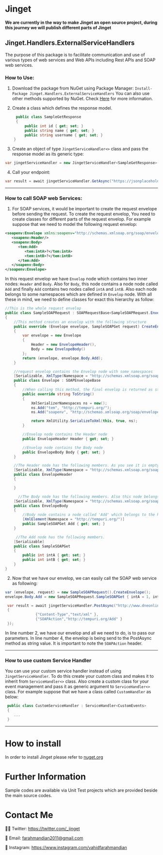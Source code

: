 # Jinget

**We are currently in the way to make Jinget an open source project, during this journey we will publish different parts of Jinget**

## Jinget.Handlers.ExternalServiceHandlers
The purpose of this package is to facilitate communication and use of various types of web services and Web APIs including Rest APIs and SOAP web services.

### How to Use:

1.  Download the package from NuGet using Package Manager:
`Install-Package Jinget.Handlers.ExternalServiceHandlers`
You can also use other methods supported by NuGet. Check [Here](https://www.nuget.org/packages/Jinget.Handlers.ExternalServiceHandlers "Here") for more information.

2. Create a class which defines the response model. 
```csharp
     public class SampleGetResponse
     {
         public int id { get; set; }
         public string name { get; set; }
         public string username { get; set; }
    }
```

3. Create an object of type `JingetServiceHandler<>` class and pass the response model as its generic type:
```csharp
var jingetServiceHandler = new JingetServiceHandler<SampleGetResponse>();
```

4. Call your endpoint:
```csharp
var result = await jingetServiceHandler.GetAsync("https://jsonplaceholder.typicode.com", "/users", true, null);
```
------------
### How to call SOAP web Services:

1. For SOAP services, it would be important to create the request envelope before sending the request. To create the request envelop, You need to create classes for different parts of the request envelop. For example suppose that we need to model the following request envelop:
```xml
<soapenv:Envelope xmlns:soapenv="http://schemas.xmlsoap.org/soap/envelope/" xmlns:tem="http://tempuri.org/">
   <soapenv:Header/>
   <soapenv:Body>
      <tem:Add>
         <tem:intA>?</tem:intA>
         <tem:intB>?</tem:intB>
      </tem:Add>
   </soapenv:Body>
</soapenv:Envelope>
```
In this request envelop we have `Envelop` node which contains two inner nodes: `Header` and `Body`. Also for `Body`, this node contains a node node called `Add` and finally `Add` contains two nodes called `intA` and `intB`. Also each node belongs to some namespaces which are defined in `Envelop` node.
With all these in mind, we need to define classes for exact this hierarchy as follow:
```csharp
//This is the whole request envelop
public class SampleSOAPRequest : SOAPRequestBase<SampleSOAPRequest.Envelope, SampleSOAPRequest.SampleSOAPGet>
{
    //This method creates an envelop with the following structure
    public override (Envelope envelope, SampleSOAPGet request) CreateEnvelope()
    {
        var envelope = new Envelope
        {
            Header = new EnvelopeHeader(),
            Body = new EnvelopeBody()
        };
        return (envelope, envelope.Body.Add);
    }

    //request envelop contains the Envelop node with some namespaces
    [Serializable, XmlType(Namespace = "http://schemas.xmlsoap.org/soap/envelope/"), XmlRoot(Namespace = "http://schemas.xmlsoap.org/soap/envelope/")]
    public class Envelope : SOAPEnvelopeBase
    {
	    //When calling this method, the final envelop is returned as string value
        public override string ToString()
        {
            XmlSerializerNamespaces ns = new();
            ns.Add("tem", "http://tempuri.org/");
            ns.Add("soapenv", "http://schemas.xmlsoap.org/soap/envelope/");

            return XmlUtility.SerializeToXml(this, true, ns);
        }

        //Envelop node contains the Header node
        public EnvelopeHeader Header { get; set; }

        //Envelop node contains the Body node
        public EnvelopeBody Body { get; set; }
    }

    //The Header node has the following members. As you see it is empty. Also this node belongs to the http://schemas.xmlsoap.org/soap/envelope/ namespace
    [Serializable, XmlType(Namespace = "http://schemas.xmlsoap.org/soap/envelope/")]
    public class EnvelopeHeader
    {

    }

      //The Body node has the following members. Also this node belongs to the http://schemas.xmlsoap.org/soap/envelope/ namespace
    [Serializable, XmlType(Namespace = "http://schemas.xmlsoap.org/soap/envelope/")]
    public class EnvelopeBody
    {
	    //Body node contains a node called 'Add' which belongs to the http://schemas.xmlsoap.org/soap/envelope/ namespace
        [XmlElement(Namespace = "http://tempuri.org/")]
        public SampleSOAPGet Add { get; set; }
    }

     //The Add node has the following members.
    [Serializable]
    public class SampleSOAPGet
    {
        public int intA { get; set; }
        public int intB { get; set; }
    }
}
```

2. Now that we have our envelop, we can easily call the SOAP web service as following:
```csharp
var (envelope, request) = new SampleSOAPRequest().CreateEnvelope();
envelope.Body.Add = new SampleSOAPRequest.SampleSOAPGet { intA = 1, intB = 2 };

 var result = await jingetServiceHandler.PostAsync("http://www.dneonline.com/calculator.asmx", envelope.ToString(), true, new Dictionary<string, string>
 {
              {"Content-Type","text/xml" },
              {"SOAPAction","http://tempuri.org/Add" }
 });
```
In line number 2, we have our envelop and all we need to do, is to pass our parameters. In line number 4, the envelop is being send to the PostAsync method as string value. It is important to note the `SOAPAction` header.

------------
### How to use custom Service Handler

You can use your custom service handler instead of using `JingetServiceHandler`. To do this create your custom class and makes it to inherit from `ServiceHandler<>` class. Also create a custom class for your event management and pass it as generic argument to `ServiceHandler<>` class. 
For example suppose that we have a class called `CustomHandler` as below:
```csharp
 public class CustomServiceHandler : ServiceHandler<CustomEvents>
 {
	...
 }
```
------------
# How to install
In order to install Jinget please refer to [nuget.org](https://www.nuget.org/packages/Jinget.Handlers.ExternalServiceHandlers "nuget.org")

# Further Information
Sample codes are available via Unit Test projects which are provided beside the main source codes.

# Contact Me
👨‍💻 Twitter: https://twitter.com/_jinget

📧 Email: farahmandian2011@gmail.com

📣 Instagram: https://www.instagram.com/vahidfarahmandian
